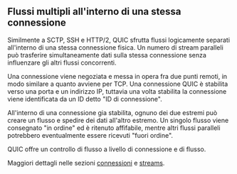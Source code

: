 ## Flussi multipli all'interno di una stessa connessione

Similmente a SCTP, SSH e HTTP/2, QUIC sfrutta flussi logicamente separati
all'interno di una stessa connessione fisica. Un numero di stream paralleli
può trasferire simultaneamente dati sulla stessa connessione senza influenzare
gli altri flussi concorrenti.

Una connessione viene negoziata e messa in opera fra due punti remoti, in modo
similare a quanto avviene per TCP. Una connessione QUIC è stabilita verso una
porta e un indirizzo IP, tuttavia una volta stabilita la connessione viene
identificata da un ID detto "ID di connessione".

All'interno di una connessione gia stabilita, ognuno dei due estremi può
creare un flusso e spedire dei dati all'altro estremo. Un singolo flusso
viene consegnato "in ordine" ed è ritenuto affifabile, mentre altri flussi
paralleli potrebbero eventualmente essere ricevuti "fuori ordine".

QUIC offre un controllo di flusso a livello di connessione e di flusso.

Maggiori dettagli nelle sezioni [connessioni](quic-connections.md) e
[streams](quic-streams.md).
